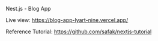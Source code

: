 Nest.js - Blog App 

Live view: https://blog-app-lyart-nine.vercel.app/

Reference Tutorial: https://github.com/safak/nextjs-tutorial


